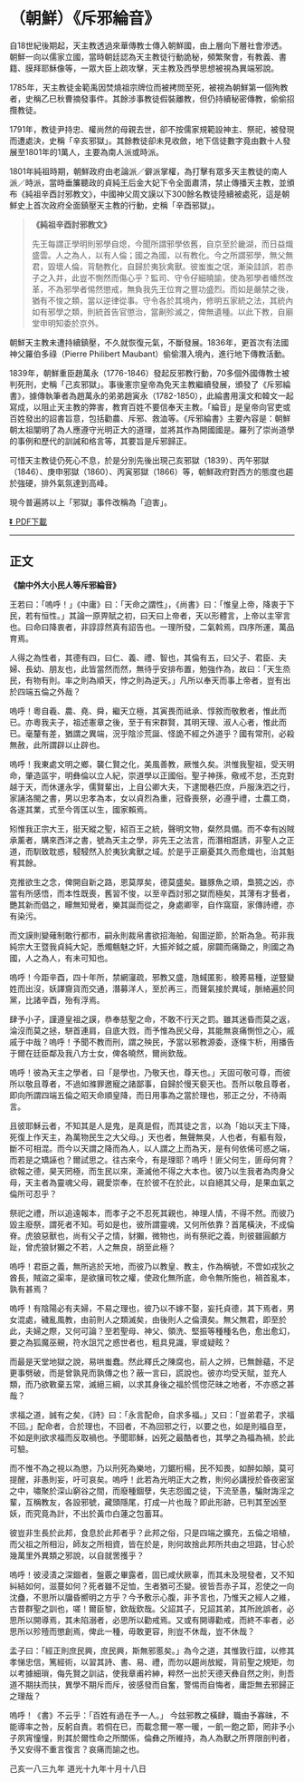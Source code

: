 # （朝鮮）《斥邪綸音》

自18世紀後期起，天主教透過來華傳教士傳入朝鮮國，由上層向下層社會滲透。朝鮮一向以儒家立國，當時朝廷認為天主教徒行動詭秘，頻繁聚會，有教義、書籍、膜拜耶穌像等，一眾大臣上疏攻擊，天主教及西學思想被視為異端邪說。

1785年，天主教徒金範禹因焚燒祖宗牌位而被拷問至死，被視為朝鮮第一個殉教者，史稱乙巳秋曹摘發事件。其餘涉事教徒假裝離教，但仍持續秘密傳教，偷偷招攬教徒。

1791年，教徒尹持忠、權尚然的母親去世，卻不按儒家規範設神主、祭祀，被發現而遭處決，史稱「辛亥邪獄」。其餘教徒卻未見收斂，地下信徒數字竟由數十人發展至1801年的1萬人，主要為南人派或時派。

1801年純祖時期，朝鮮政府由老論派／僻派掌權，為打擊有眾多天主教徒的南人派／時派，當時垂簾聽政的貞純王后金大妃下令全面肅清，禁止傳播天主教，並頒布《純祖辛酉討邪教文》，中國神父周文謨以下300餘名教徒陸續被處死，這是朝鮮史上首次政府全面鎮壓天主教的行動，史稱「辛酉邪獄」。

> **《純祖辛酉討邪教文》**
> 
> 先王每謂正學明則邪學自熄，今聞所謂邪學依舊，自京至於畿湖，而日益熾盛雲。人之為人，以有人倫；國之為國，以有教化。今之所謂邪學，無父無君，毀壞人倫，背馳教化，自歸於夷狄禽獸。彼蚩蚩之氓，漸染詿誤，若赤子之入井，此豈不惻然而傷心乎？監司、守令仔細曉諭，使為邪學者幡然改革，不為邪學者惕然懲戒，無負我先王位育之豐功盛烈。而如是嚴禁之後，猶有不悛之類，當以逆律從事。守令各於其境內，修明五家統之法，其統內如有邪學之類，則統首告官懲治，當劓殄滅之，俾無遺種。以此下教，自廟堂申明知委於京外。

朝鮮天主教未遭持續鎮壓，不久就恢復元氣，不斷發展。1836年，更首次有法國神父羅伯多祿（Pierre Philibert Maubant）偷偷潛入境內，進行地下傳教活動。

1839年，朝鮮重臣趙萬永（1776-1846）發起反邪教行動，70多個外國傳教士被判死刑，史稱「己亥邪獄」。事後憲宗皇帝為免天主教繼續發展，頒發了《斥邪綸書》，據傳執筆者為趙萬永的弟弟趙寅永（1782-1850），此綸書用漢文和韓文一起寫成，以阻止天主教的弊害，教育百姓不要信奉天主教。「綸音」是皇帝向官吏或百姓發出的詔書旨意，包括勸農、斥邪、救洫等。《斥邪綸書》主要內容是：朝鮮朝太祖闡明了為人應遵守光明正大的道理，並將其作為開國國是。羅列了崇尚道學的事例和歷代的訓誡和格言等，其要旨是斥邪歸正。

可惜天主教徒仍死心不息，於是分別先後出現己亥邪獄（1839）、丙午邪獄（1846）、庚申邪獄（1860）、丙寅邪獄（1866）等，朝鮮政府對西方的態度也趨於強硬，排外氣氛達到高峰。

現今普遍將以上「邪獄」事件改稱為「迫害」。

[:arrow_double_down: PDF下載](斥邪綸音.pdf)

***

## 正文

**《諭中外大小民人等斥邪綸音》**

王若曰：「嗚呼！」《中庸》曰：「天命之謂性」，《尚書》曰：「惟皇上帝，降衷于下民，若有恒性。」其論一原畀賦之初，曰天曰上帝者，天以形體言，上帝以主宰言也。曰命曰降衷者，非諄諄然真有詔告也。一理所發，二氣斡焉，四序所運，萬品育焉。

人得之為性者，其德有四，曰仁、義、禮、智也，其倫有五，曰父子、君臣、夫婦、長幼、朋友也，此皆當然而然，無待乎安排布置，勉強作為，故曰：「天生烝民，有物有則。率之則為順天，悖之則為逆天。」凡所以奉天而事上帝者，豈有出於四端五倫之外哉？

嗚呼！粵自羲、農、堯、舜，繼天立極，其寅畏而祗承、惇敘而敬敷者，惟此而已。亦粵我夫子，祖述憲章之後，至于有宋群賢，其明天理、淑人心者，惟此而已。毫釐有差，猶謂之異端，況乎陰沴荒誕、怪詭不經之外道乎？國有常刑，必殺無赦，此所謂辟以止辟也。

嗚呼！我東處文明之鄉，襲仁賢之化，美風善教，厥惟久矣。洪惟我聖祖，受天明命，肇造區宇，明彝倫以立人紀，崇道學以正國俗。聖子神孫，儆戒不怠，丕克對越于天，而休運永孚，儒賢輩出，上自公卿大夫，下逮閭巷匹庶，戶服洙泗之行，家誦洛閩之書，男以忠孝為本，女以貞烈為重，冠昏喪祭，必遵乎禮，士農工商，各遂其業，式至今胥匡以生，國家賴焉。

矧惟我正宗大王，挺天縱之聖，紹百王之統，聲明文物，粲然具備。而不幸有凶賊承薰者，購來西洋之書，號為天主之學，非先王之法言，而潛相誑誘，非聖人之正道，而馴致耽惑，駸駸然入於夷狄禽獸之域。於是乎正廟憂其久而愈熾也，治其魁宥其餘。

克推欲生之念，俾開自新之路，恩莫厚矣，德莫盛矣。雖豚魚之頑，梟獍之凶，亦當有所感悟，而本性既喪，舊習不悛，以至辛酉討邪之獄而極矣，其薄有才藝者，艷其新而倡之，矇無知覺者，樂其誕而從之，身處卿宰，自作窩窟，家傳詩禮，亦有染污。

而文謨則變薙制敢行都市，嗣永則裁帛書欲招海舶，匈圖逆節，於斯為急。苟非我純宗大王暨我貞純大妃，悉燭魑魅之奸，大振斧鉞之威，廓闢而痛鋤之，則國之為國，人之為人，有未可知也。

嗚呼！今距辛酉，四十年所，禁網寖疏，邪教又盛，虺蜮匿影，稂莠易種，逆豎變姓而出沒，妖譯齎貨而交通，潛募洋人，至於再三，而聲氣接於異域，脈絡遍於同黨，比諸辛酉，殆有浮焉。

肆予小子，謹遵皇祖之謨，恭奉慈聖之命，不敢不行天之罰。雖其迷昏而莫之返，淪沒而莫之拯，駢首連肩，自底大戮，而予惟為民父母，其能無哀痛惻怛之心，戚戚于中哉？嗚呼！予聞不教而刑，謂之殃民，予當以邪教源委，逐條卞析，用播告于爾在廷臣鄰及我八方士女，俾各曉然，爾尚欽哉。

嗚呼！彼為天主之學者，曰「是學也，乃敬天也，尊天也。」天固可敬可尊，而彼所以敬且尊者，不過如滌罪邀寵之諸鄙事，自歸於慢天褻天也。吾所以敬且尊者，即向所謂四端五倫之昭天命順皇降，而日用事為之當於理也，邪正之分，不待兩言。

且彼耶穌云者，不知其是人是鬼，是真是假，而其徒之言，以為「始以天主下降，死復上作天主，為萬物民生之大父母。」天也者，無聲無臭，人也者，有軀有殼，斷不可相混。而今以天謂之降而為人，以人謂之上而為天，是有何依俙可惑之端，而若是之矯誣也？爾試思之。往古來今，有是理耶？嗚呼！匪父何生，匪母何育？欲報之德，昊天罔極，而生民以來，澌滅他不得之大本也。彼乃以生我者為肉身父母，天主者為靈魂父母，親愛崇奉，在於彼不在於此，以自絕其父母，是果血氣之倫所可忍乎？

祭祀之禮，所以追遠報本，而孝子之不忍死其親也，神理人情，不得不然。而彼乃毀主廢祭，謂死者不知。苟如是也，彼所謂靈魂，又何所依靠？首尾橫決，不成倫脊。虎狼惡獸也，尚有父子之情，豺獺，微物也，尚有祭祀之義，則彼雖圓顱方趾，曾虎狼豺獺之不若，人之無良，胡至此極？

嗚呼！君臣之義，無所逃於天地，而彼乃以教皇、教主，作為稱號，不啻如戎狄之酋長，賊盜之渠率，是欲攘司牧之權，使政化無所底，命令無所施也，禍首亂本，孰有甚焉？

嗚呼！有陰陽必有夫婦，不易之理也，彼乃以不嫁不娶，妄托貞德，其下焉者，男女混處，穢亂風教，由前則人之類滅矣，由後則人之倫瀆矣。無父無君，即至於此，夫婦之際，又何可論？至若聖母、神父、領洗、堅振等種種名色，愈出愈幻，要之為狐魔巫覡，符水詛咒之惑世者也，粗具見識，寧或疑眩？

而最是天堂地獄之說，易哄蚩蠢。然此釋氏之陳腐也，前人之辨，已無餘蘊，不足更事劈破，而是曾孰見而孰傳之也？蔽一言曰，謊說也。彼亦均受天賦，並充人類，而乃欲斁棄五常，滅絕三綱，以求其身後之福於慌惚茫昧之地者，不亦惑之甚哉？

求福之道，誠有之矣，《詩》曰：「永言配命，自求多福。」又曰：「豈弟君子，求福不回。」配命者，合於理也，不回者，不為回邪之行，以要之也，如是則福自至，不如是則欲求福而反取禍也。予聞耶穌，凶死之最酷者也，其學之為福為禍，於此可驗。

而不惟不為之視以為懲，乃以刑死為樂地，刀鋸桁楊，民不知畏，如醉如顛，莫可提醒，非愚則妄，吁可哀矣。嗚呼！此若為光明正大之教，則何必講授於昏夜密室之中，嘯聚於深山窮谷之間，而廢種錮孽，失志怨國之徒，下流至愚，騙財誨淫之輩，互稱教友，各設邪號，藏頭隱尾，打成一片也哉？即此形跡，已判其至凶至妖，而究竟為計，不出於黃巾白蓮之包蓄耳。

彼豈非生長於此邦，食息於此邦者乎？此邦之俗，只是四端之擴充，五倫之培植，而父祖之所相沿，師友之所相資，皆在於是，則何故捨此邦所共由之坦路，甘心於幾萬里外異類之邪說，以自就罟擭乎？

嗚呼！彼浸漬之深錮者，盤覈之畢露者，固已咸伏厥辜，而其未及現發者，又不知糾結如何，滋蔓如何？死者雖不足恤，生者猶可丕變。彼皆吾赤子耳，忍使之一向沈蠱，不思所以牖昏嚮明之方乎？今予敷示心腹，非予言也，乃惟天之經人之維，古昔群聖之訓也，嗟！爾臣黎，欽哉欽哉。父詔其子，兄詔其弟，其所訛誤者，必思所以開導焉，其未陷溺者，必思所以勸戒焉。又或有開導勸戒，而終不率者，必思所以殄殪而懲創焉，俾此一種，毋敢更容，則豈不休哉，豈不休哉？

孟子曰：「經正則庶民興，庶民興，斯無邪慝矣。」為今之道，其惟敦行誼，以修其孝悌忠信，篤經術，以習其詩、書、易、禮，而勿以趨尚放縱，背前聖之規矩，勿以考據細瑣，侮先賢之訓詁，使我章甫衿紳，粹然一出於天德天彝自然之則，則吾道不期扶而扶，異學不期斥而斥，彼感發而自奮，警惕而自悔者，庸詎無去邪歸正之理哉？

嗚呼！《書》不云乎：「百姓有過在予一人。」 今玆邪教之橫肆，職由予寡昧，不能導率之咎，反躬自責。若恫在已，而載念爾一寒一暖，一飢一飽之節，罔非予小子夙宵憧憧，則其於爾性命之所關係，倫彝之所維持，為人為獸之所界限剖判者，予又安得不重言復言？哀痛而諭之也。

己亥一八三九年 道光十九年十月十八日
